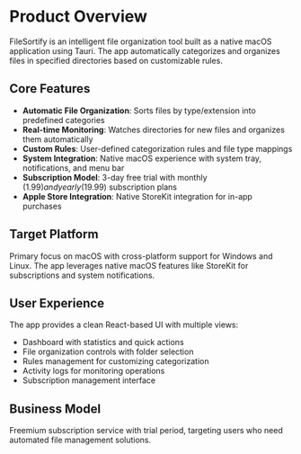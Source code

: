 # Product Overview

FileSortify is an intelligent file organization tool built as a native macOS application using Tauri. The app automatically categorizes and organizes files in specified directories based on customizable rules.

## Core Features

- **Automatic File Organization**: Sorts files by type/extension into predefined categories
- **Real-time Monitoring**: Watches directories for new files and organizes them automatically  
- **Custom Rules**: User-defined categorization rules and file type mappings
- **System Integration**: Native macOS experience with system tray, notifications, and menu bar
- **Subscription Model**: 3-day free trial with monthly ($1.99) and yearly ($19.99) subscription plans
- **Apple Store Integration**: Native StoreKit integration for in-app purchases

## Target Platform

Primary focus on macOS with cross-platform support for Windows and Linux. The app leverages native macOS features like StoreKit for subscriptions and system notifications.

## User Experience

The app provides a clean React-based UI with multiple views:
- Dashboard with statistics and quick actions
- File organization controls with folder selection
- Rules management for customizing categorization
- Activity logs for monitoring operations
- Subscription management interface

## Business Model

Freemium subscription service with trial period, targeting users who need automated file management solutions.